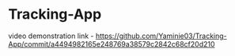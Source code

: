 # Tracking-App

video demonstration link - https://github.com/Yaminie03/Tracking-App/commit/a4494982165e248769a38579c2842c68cf20d210
